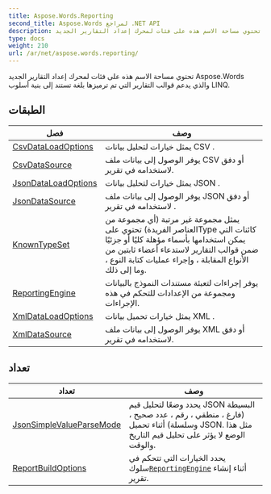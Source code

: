 ```yaml
---
title: Aspose.Words.Reporting
second_title: Aspose.Words لمراجع .NET API
description: تحتوي مساحة الاسم هذه على فئات لمحرك إعداد التقارير الجديد Aspose.Words والذي يدعم قوالب التقارير التي تم ترميزها بلغة تستند إلى بنية أسلوب LINQ.
type: docs
weight: 210
url: /ar/net/aspose.words.reporting/
---
```

تحتوي مساحة الاسم هذه على فئات لمحرك إعداد التقارير الجديد Aspose.Words والذي يدعم قوالب التقارير التي تم ترميزها بلغة تستند إلى بنية أسلوب LINQ.

## الطبقات

| فصل | وصف |
| --- | --- |
| [CsvDataLoadOptions](./csvdataloadoptions/) | يمثل خيارات لتحليل بيانات CSV . |
| [CsvDataSource](./csvdatasource/) | يوفر الوصول إلى بيانات ملف CSV أو دفق لاستخدامه في تقرير. |
| [JsonDataLoadOptions](./jsondataloadoptions/) | يمثل خيارات لتحليل بيانات JSON . |
| [JsonDataSource](./jsondatasource/) | يوفر الوصول إلى بيانات ملف JSON أو دفق لاستخدامه في تقرير . |
| [KnownTypeSet](./knowntypeset/) | يمثل مجموعة غير مرتبة (أي مجموعة من العناصر الفريدة) تحتوي علىType كائنات التي يمكن استخدامها بأسماء مؤهلة كليًا أو جزئيًا ضمن قوالب التقارير لاستدعاء أعضاء ثابتين من الأنواع المقابلة ، وإجراء عمليات كتابة النوع ، وما إلى ذلك. |
| [ReportingEngine](./reportingengine/) | يوفر إجراءات لتعبئة مستندات النموذج بالبيانات ومجموعة من الإعدادات للتحكم في هذه الإجراءات. |
| [XmlDataLoadOptions](./xmldataloadoptions/) | يمثل خيارات تحميل بيانات XML . |
| [XmlDataSource](./xmldatasource/) | يوفر الوصول إلى بيانات ملف XML أو دفق لاستخدامه في تقرير. |
## تعداد

| تعداد | وصف |
| --- | --- |
| [JsonSimpleValueParseMode](./jsonsimplevalueparsemode/) | يحدد وضعًا لتحليل قيم JSON البسيطة (فارغ ، منطقي ، رقم ، عدد صحيح ، وسلسلة) أثناء تحميل JSON. مثل هذا الوضع لا يؤثر على تحليل قيم التاريخ والوقت. |
| [ReportBuildOptions](./reportbuildoptions/) | يحدد الخيارات التي تتحكم في سلوك[`ReportingEngine`](../aspose.words.reporting/reportingengine/) أثناء إنشاء تقرير. |


